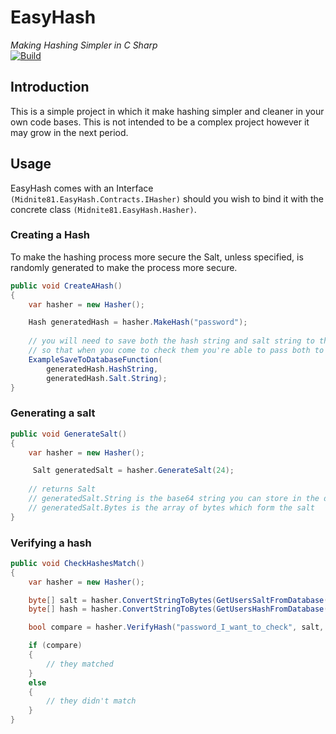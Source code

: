 # EasyHash
_Making Hashing Simpler in C Sharp_   
[![Build](https://travis-ci.org/midnite81/EasyHash.svg?branch=master)](https://travis-ci.org/midnite81/EasyHash) 

## Introduction

This is a simple project in which it make hashing simpler and cleaner
in your own code bases. This is not intended to be a complex project
however it may grow in the next period. 

## Usage

EasyHash comes with an Interface `(Midnite81.EasyHash.Contracts.IHasher)` 
should you wish to bind it with the concrete class 
`(Midnite81.EasyHash.Hasher)`.

### Creating a Hash

To make the hashing process more secure the Salt, unless specified, 
is randomly generated to make the process more secure. 

```c#
public void CreateAHash()
{
    var hasher = new Hasher();

    Hash generatedHash = hasher.MakeHash("password");
    
    // you will need to save both the hash string and salt string to the database, 
    // so that when you come to check them you're able to pass both to the verify function
    ExampleSaveToDatabaseFunction(
        generatedHash.HashString, 
        generatedHash.Salt.String);
}
```

### Generating a salt

```c#
public void GenerateSalt()
{
    var hasher = new Hasher();

     Salt generatedSalt = hasher.GenerateSalt(24);
    
    // returns Salt
    // generatedSalt.String is the base64 string you can store in the database should you wish
    // generatedSalt.Bytes is the array of bytes which form the salt
}
```


### Verifying a hash

```c#
public void CheckHashesMatch()
{
    var hasher = new Hasher();

    byte[] salt = hasher.ConvertStringToBytes(GetUsersSaltFromDatabase());
    byte[] hash = hasher.ConvertStringToBytes(GetUsersHashFromDatabase());

    bool compare = hasher.VerifyHash("password_I_want_to_check", salt, hash);

    if (compare)
    {
        // they matched
    }
    else
    {
        // they didn't match
    }
}
```